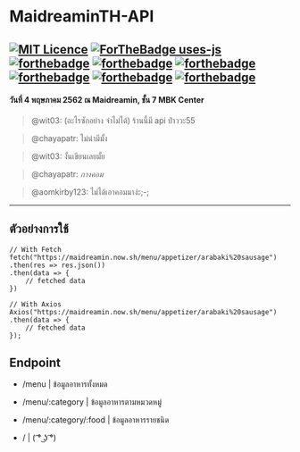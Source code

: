 # MaidreaminTH-API
[![MIT Licence](https://badges.frapsoft.com/os/mit/mit.svg?v=103)](https://opensource.org/licenses/mit-license.php)
[![ForTheBadge uses-js](http://ForTheBadge.com/images/badges/uses-js.svg)](http://ForTheBadge.com)
[![forthebadge](https://forthebadge.com/images/badges/built-with-love.svg)](https://forthebadge.com)
[![forthebadge](https://forthebadge.com/images/badges/kinda-sfw.svg)](https://forthebadge.com)
[![forthebadge](https://forthebadge.com/images/badges/powered-by-electricity.svg)](https://forthebadge.com)
[![forthebadge](https://forthebadge.com/images/badges/powered-by-oxygen.svg)](https://forthebadge.com)
[![forthebadge](https://forthebadge.com/images/badges/powered-by-water.svg)](https://forthebadge.com)
[![forthebadge](https://forthebadge.com/images/badges/winter-is-coming.svg)](https://forthebadge.com)
---
#### วันที่ 4 พฤษภาคม 2562 ณ Maidreamin, ชั้น 7 MBK Center

>@wit03: (อะไรซักอย่าง จำไม่ได้) ร้านนี้มี api ป่าววะ55

>@chayapatr: ไม่น่ามีมั้ง

>@wit03: งั้นเขียนเลยมั้ย

>@chayapatr: *กางคอม*

>@aomkirby123: ไม่ได้เอาคอมมาง่ะ;-;

---

## ตัวอย่างการใช้

```
// With Fetch
fetch("https://maidreamin.now.sh/menu/appetizer/arabaki%20sausage")
.then(res => res.json())
.then(data => {
    // fetched data
})
```

```
// With Axios
Axios("https://maidreamin.now.sh/menu/appetizer/arabaki%20sausage")
.then(data => {
    // fetched data
});
```

## Endpoint
- /menu | ข้อมูลอาหารทั้งหมด
- /menu/:category | ข้อมูลอาหารตามหมวดหมู่
- /menu/:category/:food | ข้อมูลอาหารรายชนิด

- / | ( ͡° ͜ʖ ͡°)
